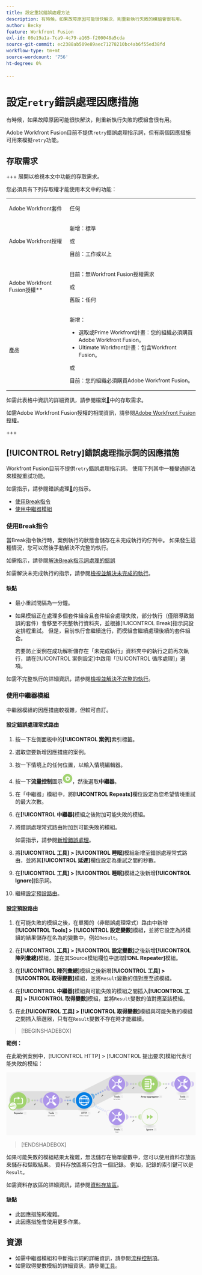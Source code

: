 ```yaml
---
title: 設定重試錯誤處理方法
description: 有時候，如果故障原因可能很快解決，則重新執行失敗的模組會很有用。
author: Becky
feature: Workfront Fusion
exl-id: 08e19a1a-7ca9-4c79-a165-f200048a5cda
source-git-commit: ec2388ab509e89aec71278210bc4ab6f55ed38fd
workflow-type: tm+mt
source-wordcount: '756'
ht-degree: 0%

---
```


# 設定`retry`錯誤處理因應措施

有時候，如果故障原因可能很快解決，則重新執行失敗的模組會很有用。

Adobe Workfront Fusion目前不提供`retry`錯誤處理指示詞，但有兩個因應措施可用來模擬`retry`功能。

## 存取需求

+++ 展開以檢視本文中功能的存取需求。

您必須具有下列存取權才能使用本文中的功能：

<table style="table-layout:auto">
 <col> 
 <col> 
 <tbody> 
  <tr> 
   <td role="rowheader">Adobe Workfront套件 
   <td> <p>任何</p> </td> 
  </tr> 
  <tr data-mc-conditions=""> 
   <td role="rowheader">Adobe Workfront授權</td> 
   <td> <p>新增：標準</p><p>或</p><p>目前：工作或以上</p> </td> 
  </tr> 
  <tr> 
   <td role="rowheader">Adobe Workfront Fusion授權**</td> 
   <td>
   <p>目前：無Workfront Fusion授權需求</p>
   <p>或</p>
   <p>舊版：任何 </p>
   </td> 
  </tr> 
  <tr> 
   <td role="rowheader">產品</td> 
   <td>
   <p>新增：</p> <ul><li>選取或Prime Workfront計畫：您的組織必須購買Adobe Workfront Fusion。</li><li>Ultimate Workfront計畫：包含Workfront Fusion。</li></ul>
   <p>或</p>
   <p>目前：您的組織必須購買Adobe Workfront Fusion。</p>
   </td> 
  </tr>
 </tbody> 
</table>

如需此表格中資訊的詳細資訊，請參閱檔案[&#128279;](/help/workfront-fusion/references/licenses-and-roles/access-level-requirements-in-documentation.md)中的存取需求。

如需Adobe Workfront Fusion授權的相關資訊，請參閱[Adobe Workfront Fusion授權](/help/workfront-fusion/set-up-and-manage-workfront-fusion/licensing-operations-overview/license-automation-vs-integration.md)。

+++

## [!UICONTROL Retry]錯誤處理指示詞的因應措施

Workfront Fusion目前不提供`retry`錯誤處理指示詞。 使用下列其中一種變通辦法來模擬重試功能。

如需指示，請參閱錯誤處理[&#128279;](/help/workfront-fusion/references/errors/directives-for-error-handling.md)的指示。

* [使用Break指令](#use-the-break-directive)
* [使用中繼器模組](#use-the-repeater-module)

### 使用Break指令

當Break指令執行時，案例執行的狀態會儲存在未完成執行的佇列中。 如果發生這種情況，您可以然後手動解決不完整的執行。

如需指示，請參閱[解決Break指示詞處理的錯誤](/help/workfront-fusion/create-scenarios/config-error-handling/resolve-error-from-break-directive.md)

如需解決未完成執行的指示，請參閱[檢視並解決未完成的執行](/help/workfront-fusion/manage-scenarios/view-and-resolve-incomplete-executions.md)。

#### 缺點

* 最小重試間隔為一分鐘。
* 如果模組正在處理多個套件組合且套件組合處理失敗，部分執行（僅限導致錯誤的套件）會移至不完整執行資料夾，並根據[!UICONTROL Break]指示詞設定排程重試。 但是，目前執行會繼續進行，而模組會繼續處理後續的套件組合。

  若要防止案例在成功解析儲存在「未完成執行」資料夾中的執行之前再次執行，請在[!UICONTROL 案例設定]中啟用「[!UICONTROL 循序處理]」選項。

如需不完整執行的詳細資訊，請參閱[檢視並解決不完整的執行](/help/workfront-fusion/manage-scenarios/view-and-resolve-incomplete-executions.md)。

### 使用中繼器模組

中繼器模組的因應措施較複雜，但較可自訂。

#### 設定錯誤處理常式路由

1. 按一下左側面板中的&#x200B;**[!UICONTROL 案例]**&#x200B;索引標籤。
1. 選取您要新增因應措施的案例。
1. 按一下情境上的任何位置，以輸入情境編輯器。
1. 按一下&#x200B;**流量控制**&#x200B;圖示![流量控制](assets/flow-control-icon.png)，然後選取&#x200B;**中繼器**。
1. 在「中繼器」模組中，將&#x200B;**[!UICONTROL Repeats]**&#x200B;欄位設定為您希望情境重試的最大次數。
1. 在&#x200B;**[!UICONTROL 中繼器]**&#x200B;模組之後附加可能失敗的模組。
1. 將錯誤處理常式路由附加到可能失敗的模組。

   如需指示，請參閱[新增錯誤處理](/help/workfront-fusion/create-scenarios/config-error-handling/error-handling.md)。
1. 將&#x200B;**[!UICONTROL 工具] > [!UICONTROL 睡眠]**&#x200B;模組新增至錯誤處理常式路由，並將其&#x200B;**[!UICONTROL 延遲]**&#x200B;欄位設定為重試之間的秒數。

1. 在&#x200B;**[!UICONTROL 工具] > [!UICONTROL 睡眠]**&#x200B;模組之後新增&#x200B;**[!UICONTROL Ignore]**&#x200B;指示詞。
1. 繼續[設定預設路由](#configure-the-default-route)。

#### 設定預設路由

1. 在可能失敗的模組之後，在單獨的（非錯誤處理常式）路由中新增&#x200B;**[!UICONTROL Tools] > [!UICONTROL 設定變數]**&#x200B;模組，並將它設定為將模組的結果儲存在名為的變數中，例如`Result`。

1. 在&#x200B;**[!UICONTROL 工具] > [!UICONTROL 設定變數]**&#x200B;之後新增&#x200B;**[!UICONTROL 陣列彙總]**&#x200B;模組，並在其Source模組欄位中選取&#x200B;**[!DNL Repeater]**&#x200B;模組。

1. 在&#x200B;**[!UICONTROL 陣列彙總]**&#x200B;模組之後新增&#x200B;**[!UICONTROL 工具] > [!UICONTROL 取得變數]**&#x200B;模組，並將`Result`變數的值對應至該模組。

1. 在&#x200B;**[!UICONTROL 中繼器]**&#x200B;模組與可能失敗的模組之間插入&#x200B;**[!UICONTROL 工具] > [!UICONTROL 取得變數]**&#x200B;模組，並將`Result`變數的值對應至該模組。

1. 在此&#x200B;**[!UICONTROL 工具] > [!UICONTROL 取得變數]**&#x200B;模組與可能失敗的模組之間插入篩選器，只有在`Result`變數不存在時才能繼續。

>[!BEGINSHADEBOX]

**範例：**

在此範例案例中，[!UICONTROL HTTP] > [!UICONTROL 提出要求]模組代表可能失敗的模組：

![HTTP提出要求](assets/http-make-request.png)

>[!ENDSHADEBOX]

如果可能失敗的模組結果太複雜，無法儲存在簡單變數中，您可以使用資料存放區來儲存和擷取結果。 資料存放區將只包含一個記錄。 例如，記錄的索引鍵可以是`Result`。

如需資料存放區的詳細資訊，請參閱[資料存放區](/help/workfront-fusion/create-scenarios/map-data/data-stores.md)。

#### 缺點

* 此因應措施較複雜。
* 此因應措施會使用更多作業。

## 資源

* 如需中繼器模組和中斷指示詞的詳細資訊，請參閱[流程控制項](/help/workfront-fusion/references/apps-and-modules/tools-and-transformers/flow-control.md)。
* 如需取得變數模組的詳細資訊，請參閱[工具](/help/workfront-fusion/references/apps-and-modules/tools-and-transformers/tools-modules.md)。

